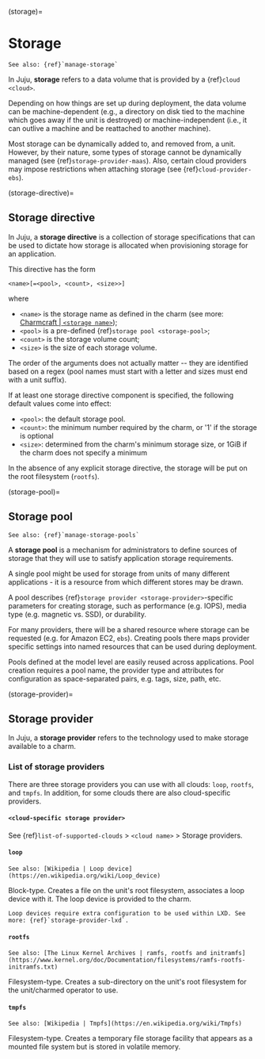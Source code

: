 (storage)=
# Storage

```{ibnote}
See also: {ref}`manage-storage`
```

In Juju, **storage** refers to a data volume that is provided by a {ref}`cloud <cloud>`.

Depending on how things are set up during deployment, the data volume can be machine-dependent (e.g., a directory on disk tied to the machine which goes away if the unit is destroyed) or machine-independent (i.e., it can outlive a machine and be reattached to another machine).

Most storage can be dynamically added to, and removed from, a unit. However, by their nature, some types of storage cannot be dynamically managed (see {ref}`storage-provider-maas`). Also, certain cloud providers may impose restrictions when attaching storage (see {ref}`cloud-provider-ebs`).

(storage-directive)=
## Storage directive

In Juju, a **storage directive** is a collection of storage specifications that can be used to dictate how storage is allocated when provisioning storage for an application.

This directive has the form

```text
<name>[=<pool>, <count>, <size>>]
```

where
- `<name>` is the storage name as defined in the charm (see more: [Charmcraft | `<storage name>`](https://documentation.ubuntu.com/charmcraft/stable/reference/files/charmcraft-yaml-file/#storage));
- `<pool>` is a pre-defined {ref}`storage pool <storage-pool>`;
- `<count>` is the storage volume count;
- `<size>` is the size of each storage volume.

The order of the arguments does not actually matter -- they are identified based on a regex (pool names must start with a letter and sizes must end with a unit suffix).

If at least one storage directive component is specified, the following default values come into effect:

* `<pool>`: the default storage pool.
* `<count>`: the minimum number required by the charm, or '1' if the storage is optional
* `<size>`: determined from the charm's minimum storage size, or 1GiB if the charm does not specify a minimum

In the absence of any explicit storage directive, the storage will be put on the root filesystem (`rootfs`). <!--I'm guessing this takes care of `<pool>`. What about the other values?-->

(storage-pool)=
## Storage pool

```{ibnote}
See also: {ref}`manage-storage-pools`
```

<!-- A storage pool is the aggregate storage capacity available for the provider to partition and assign to individual units. -->

A **storage pool** is a mechanism for administrators to define sources of storage that they will use to satisfy application storage requirements.

A single pool might be used for storage from units of many different applications - it is a resource from which different stores may be drawn.

A pool describes {ref}`storage provider <storage-provider>`-specific parameters for creating storage, such as performance (e.g. IOPS), media type (e.g. magnetic vs. SSD), or durability.

For many providers, there will be a shared resource where storage can be requested (e.g. for Amazon EC2, `ebs`). Creating pools there maps provider specific settings into named resources that can be used during deployment.

Pools defined at the model level are easily reused across applications. Pool creation requires a pool name, the provider type and attributes for configuration as space-separated pairs, e.g. tags, size, path, etc.


(storage-provider)=
## Storage provider

In Juju, a **storage provider** refers to the technology used to make storage available to a charm.

### List of storage providers

There are three storage providers you can use with all clouds: `loop`, `rootfs`, and `tmpfs`. In addition, for some clouds there are also cloud-specific providers.

#### `<cloud-specific storage provider>`

See {ref}`list-of-supported-clouds` > `<cloud name>` > Storage providers.


#### `loop`
```{ibnote}
See also: [Wikipedia | Loop device](https://en.wikipedia.org/wiki/Loop_device)
```

Block-type. Creates a file on the unit's root filesystem, associates a loop device with it. The loop device is provided to the charm.

```{note}
Loop devices require extra configuration to be used within LXD. See more: {ref}`storage-provider-lxd`.
```

#### `rootfs`
```{ibnote}
See also: [The Linux Kernel Archives | ramfs, rootfs and initramfs](https://www.kernel.org/doc/Documentation/filesystems/ramfs-rootfs-initramfs.txt)
```

Filesystem-type. Creates a sub-directory on the unit's root filesystem for the unit/charmed operator to use.

#### `tmpfs`
```{ibnote}
See also: [Wikipedia | Tmpfs](https://en.wikipedia.org/wiki/Tmpfs)
```

Filesystem-type. Creates a temporary file storage facility that appears as a mounted file system but is stored in volatile memory.




